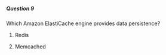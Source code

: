 ##### Question 9

Which Amazon ElastiCache engine provides data persistence?

1. Redis

2. Memcached


